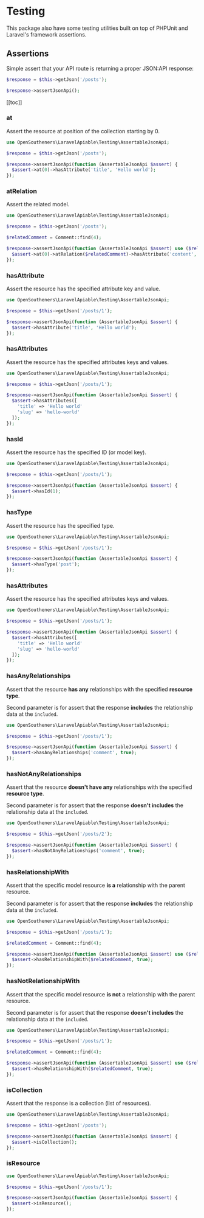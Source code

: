 # Testing

This package also have some testing utilities built on top of PHPUnit and Laravel's framework assertions.

## Assertions

Simple assert that your API route is returning a proper JSON:API response:

```php
$response = $this->getJson('/posts');

$response->assertJsonApi();
```

[[toc]]

### at

Assert the resource at position of the collection starting by 0.

```php
use OpenSoutheners\LaravelApiable\Testing\AssertableJsonApi;

$response = $this->getJson('/posts');

$response->assertJsonApi(function (AssertableJsonApi $assert) {
  $assert->at(0)->hasAttribute('title', 'Hello world');
});
```

### atRelation

Assert the related model.

```php
use OpenSoutheners\LaravelApiable\Testing\AssertableJsonApi;

$response = $this->getJson('/posts');

$relatedComment = Comment::find(4);

$response->assertJsonApi(function (AssertableJsonApi $assert) use ($relatedComment) {
  $assert->at(0)->atRelation($relatedComment)->hasAttribute('content', 'Foo bar');
});
```

### hasAttribute

Assert the resource has the specified attribute key and value.

```php
use OpenSoutheners\LaravelApiable\Testing\AssertableJsonApi;

$response = $this->getJson('/posts/1');

$response->assertJsonApi(function (AssertableJsonApi $assert) {
  $assert->hasAttribute('title', 'Hello world');
});
```

### hasAttributes

Assert the resource has the specified attributes keys and values.

```php
use OpenSoutheners\LaravelApiable\Testing\AssertableJsonApi;

$response = $this->getJson('/posts/1');

$response->assertJsonApi(function (AssertableJsonApi $assert) {
  $assert->hasAttributes([
    'title' => 'Hello world'
    'slug' => 'hello-world'
  ]);
});
```

### hasId

Assert the resource has the specified ID (or model key).

```php
use OpenSoutheners\LaravelApiable\Testing\AssertableJsonApi;

$response = $this->getJson('/posts/1');

$response->assertJsonApi(function (AssertableJsonApi $assert) {
  $assert->hasId(1);
});
```

### hasType

Assert the resource has the specified type.

```php
use OpenSoutheners\LaravelApiable\Testing\AssertableJsonApi;

$response = $this->getJson('/posts/1');

$response->assertJsonApi(function (AssertableJsonApi $assert) {
  $assert->hasType('post');
});
```

### hasAttributes

Assert the resource has the specified attributes keys and values.

```php
use OpenSoutheners\LaravelApiable\Testing\AssertableJsonApi;

$response = $this->getJson('/posts/1');

$response->assertJsonApi(function (AssertableJsonApi $assert) {
  $assert->hasAttributes([
    'title' => 'Hello world'
    'slug' => 'hello-world'
  ]);
});
```

### hasAnyRelationships

Assert that the resource **has any** relationships with the specified **resource type**.

Second parameter is for assert that the response **includes** the relationship data at the `included`.

```php
use OpenSoutheners\LaravelApiable\Testing\AssertableJsonApi;

$response = $this->getJson('/posts/1');

$response->assertJsonApi(function (AssertableJsonApi $assert) {
  $assert->hasAnyRelationships('comment', true);
});
```

### hasNotAnyRelationships

Assert that the resource **doesn't have any** relationships with the specified **resource type**.

Second parameter is for assert that the response **doesn't includes** the relationship data at the `included`.

```php
use OpenSoutheners\LaravelApiable\Testing\AssertableJsonApi;

$response = $this->getJson('/posts/2');

$response->assertJsonApi(function (AssertableJsonApi $assert) {
  $assert->hasNotAnyRelationships('comment', true);
});
```

### hasRelationshipWith

Assert that the specific model resource **is a** relationship with the parent resource.

Second parameter is for assert that the response **includes** the relationship data at the `included`.

```php
use OpenSoutheners\LaravelApiable\Testing\AssertableJsonApi;

$response = $this->getJson('/posts/1');

$relatedComment = Comment::find(4);

$response->assertJsonApi(function (AssertableJsonApi $assert) use ($relatedComment) {
  $assert->hasRelationshipWith($relatedComment, true);
});
```

### hasNotRelationshipWith

Assert that the specific model resource **is not** a relationship with the parent resource.

Second parameter is for assert that the response **doesn't includes** the relationship data at the `included`.

```php
use OpenSoutheners\LaravelApiable\Testing\AssertableJsonApi;

$response = $this->getJson('/posts/1');

$relatedComment = Comment::find(4);

$response->assertJsonApi(function (AssertableJsonApi $assert) use ($relatedComment) {
  $assert->hasRelationshipWith($relatedComment, true);
});
```

### isCollection <Badge type="tip" text="0.3.0" vertical="middle" />

Assert that the response is a collection (list of resources).

```php
use OpenSoutheners\LaravelApiable\Testing\AssertableJsonApi;

$response = $this->getJson('/posts');

$response->assertJsonApi(function (AssertableJsonApi $assert) {
  $assert->isCollection();
});
```

### isResource <Badge type="tip" text="0.3.0" vertical="middle" />

```php
use OpenSoutheners\LaravelApiable\Testing\AssertableJsonApi;

$response = $this->getJson('/posts/1');

$response->assertJsonApi(function (AssertableJsonApi $assert) {
  $assert->isResource();
});
```